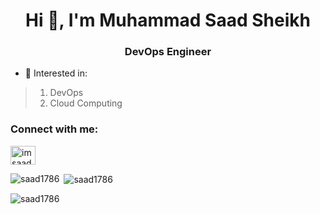 <h1 align="center">Hi 👋, I'm Muhammad Saad Sheikh</h1>
<h3 align="center">DevOps Engineer</h3>

- 👀 Interested in:
> 1. DevOps
> 2. Cloud Computing   

<!--
**saad1786/saad1786** is a ✨ _special_ ✨ repository because its `README.md` (this file) appears on your GitHub profile.

Here are some ideas to get you started:

- 🔭 I’m currently working on ...
- 🌱 I’m currently learning ...
- 👯 I’m looking to collaborate on ...
- 🤔 I’m looking for help with ...
- 💬 Ask me about ...
- 📫 How to reach me: ...
- 😄 Pronouns: ...
- ⚡ Fun fact: ...
-->

<h3 align="left">Connect with me:</h3>
<p align="left">
<a href="https://linkedin.com/in/imsaad" target="blank"><img align="center" src="https://raw.githubusercontent.com/rahuldkjain/github-profile-readme-generator/master/src/images/icons/Social/linked-in-alt.svg" alt="imsaad" height="30" width="40" /></a>
</p>

<p><img align="left" src="https://github-readme-stats.vercel.app/api/top-langs?username=saad1786&show_icons=true&locale=en&layout=compact" alt="saad1786" /></p>

<p>&nbsp;<img align="center" src="https://github-readme-stats.vercel.app/api?username=saad1786&show_icons=true&locale=en" alt="saad1786" /></p>

<p><img align="center" src="https://github-readme-streak-stats.herokuapp.com/?user=saad1786&" alt="saad1786" /></p>

